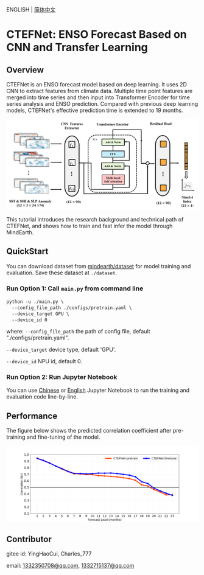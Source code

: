 ENGLISH | [简体中文](README_CN.md)

# CTEFNet: ENSO Forecast Based on CNN and Transfer Learning

## Overview

CTEFNet is an ENSO forecast model based on deep learning. It uses 2D CNN to extract features from climate data. Multiple time point features are merged into time series and then input into Transformer Encoder for time series analysis and ENSO prediction.
Compared with previous deep learning models, CTEFNet's effective prediction time is extended to 19 months.

![ctefnet](images/CTEFNet.png)

This tutorial introduces the research background and technical path of CTEFNet, and shows how to train and fast infer the model through MindEarth.

## QuickStart

You can download dataset from [mindearth/dataset](https://download-mindspore.osinfra.cn/mindscience/mindearth/dataset/enso_dataset.zip) for model training and evaluation. Save these dataset at `./dataset`.

### Run Option 1: Call `main.py` from command line

```shell
python -u ./main.py \
  --config_file_path ./configs/pretrain.yaml \
  --device_target GPU \
  --device_id 0
```

where:
`--config_file_path` the path of config file, default "./configs/pretrain.yaml".

`--device_target` device type, default 'GPU'.

`--device_id` NPU id, default 0.

### Run Option 2: Run Jupyter Notebook

You can use [Chinese](https://gitee.com/mindspore/mindscience/raw/master/MindEarth/applications/medium-range/ensoforecast/ctefnet_CN.ipynb) or [English](https://gitee.com/mindspore/mindscience/raw/master/MindEarth/applications/medium-range/ensoforecast/ctefnet.ipynb) Jupyter Notebook to run the training and evaluation code line-by-line.

## Performance

The figure below shows the predicted correlation coefficient after pre-training and fine-tuning of the model.

![epoch100](images/Forecast_Correlation_Skill.png)

## Contributor

gitee id: YingHaoCui, Charles_777

email: 1332350708@qq.com, 1332715137@qq.com